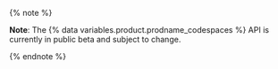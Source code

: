 {% note %}

**Note**: The {% data variables.product.prodname_codespaces %} API is currently in public beta and subject to change.

{% endnote %}